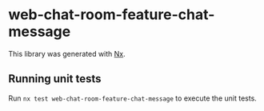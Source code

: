 # web-chat-room-feature-chat-message

This library was generated with [Nx](https://nx.dev).

## Running unit tests

Run `nx test web-chat-room-feature-chat-message` to execute the unit tests.
